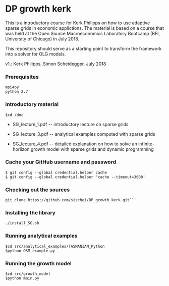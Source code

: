 # DP growth kerk

This is a introductory course for Kerk Philipps on how to use adaptive sparse grids in economic applictions.
The material is based on a course that was held at the 
Open Source Macroeconomics Laboratory Bootcamp (BFI, University of Chicago) in July 2018.

This repository should serve as a starting point to transform the framework into 
a solver for OLG models.

v1.: Kerk Philipps, Simon Scheidegger, July 2018


### Prerequisites

```
mpi4py
python 2.7
```

### introductory material

```
$cd /doc
```
* SG_lecture_1.pdf -- introductory lecture on sparse grids

* SG_lecture_3.pdf -- analytical examples computed with sparse grids

* SG_lecture_4.pdf -- detailed explanation on how to solve an infinite-horiizon growth model with sparse grids and dynamic programming


### Cache your GitHub username and password

```
$ git config --global credential.helper cache
$ git config --global credential.helper 'cache --timeout=3600'
```

### Checking out the sources

```
git clone https://github.com/sischei/DP_growth_kerk.git```
```

### Installing the library

```
./install_SG.sh
```

### Running analytical examples

```
$cd src/analytical_examples/TASMANIAN_Python
$python OSM_example.py

```

### Running the growth model

```
$cd src/growth_model
$python main.py

```


